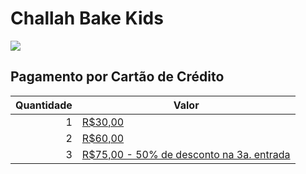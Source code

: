 # Challah Bake Kids

![](https://chabadjdp.github.io/kids/flyer.jpg)

## Pagamento por Cartão de Crédito

|Quantidade|Valor|
|---:|---|
|1|[R$30,00](https://cieloecommerce.cielo.com.br/TransactionalVNext/Checkout/Finalize/fe6565db-30a0-435c-8c11-bed8a41cf6e9?type=0)|
|2|[R$60,00](https://cieloecommerce.cielo.com.br/transactionalvnext/order/buynow/45dfe4dd-095c-4349-a8b9-eeee9d8d484d)|
|3|[R$75,00 - 50% de desconto na 3a. entrada](https://cieloecommerce.cielo.com.br/transactionalvnext/order/buynow/45dfe4dd-095c-4349-a8b9-eeee9d8d484d)|
